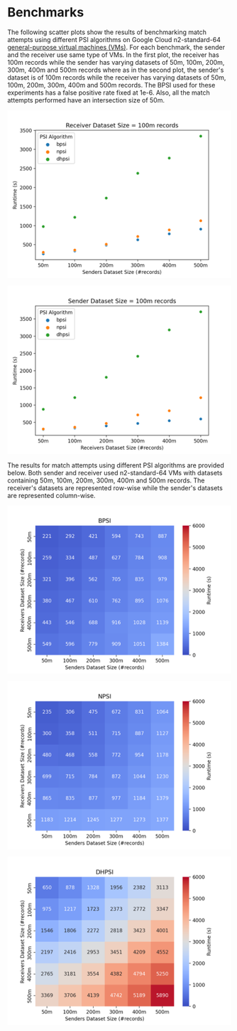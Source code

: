 # Benchmarks

The following scatter plots show the results of benchmarking match attempts using different PSI algorithms on Google Cloud n2-standard-64 [general-purpose virtual machines (VMs)](https://cloud.google.com/compute/docs/general-purpose-machines#n2-standard). For each benchmark, the sender and the receiver use same type of VMs. In the first plot, the receiver has 100m records while the sender has varying datasets of 50m, 100m, 200m, 300m, 400m and 500m records where as in the second plot, the sender's dataset is of 100m records while the receiver has varying datasets of 50m, 100m, 200m, 300m, 400m and 500m records. The BPSI used for these experiments has a false positive rate fixed at 1e-6. Also, all the match attempts performed have an intersection size of 50m.

<p align="center">
  <img src="scatter_fixed_receiver.png"/>
</p>

<p align="center">
  <img src="scatter_plot_sender_fixed.png"/>
</p>

The results for match attempts using different PSI algorithms are provided below. Both sender and receiver used n2-standard-64 VMs with datasets containing 50m, 100m, 200m, 300m, 400m and 500m records. The receiver's datasets are represented row-wise while the sender's datasets are represented column-wise.

<p align="center">
  <img src="heatmap_bpsi.png"/>
</p>

<p align="center">
  <img src="heatmap_npsi.png"/>
</p>

<p align="center">
  <img src="heatmap_dhpsi.png"/>
</p>
